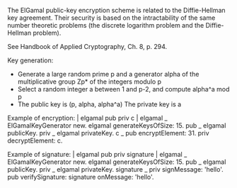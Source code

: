 The ElGamal public-key encryption scheme is related to the Diffie-Hellman key agreement. Their security is based on the intractability of the same number theoretic problems (the discrete logarithm problem and the Diffie-Hellman problem).

See Handbook of Applied Cryptography, Ch. 8, p. 294.

Key generation:
* Generate a large random prime p and a generator alpha of the multiplicative group Zp* of the integers modulo p
* Select a random integer a between 1 and p-2, and compute alpha^a mod p
* The public key is (p, alpha, alpha^a)
  The private key is a

Example of encryption:
| elgamal pub priv c |
elgamal _ ElGamalKeyGenerator new.
elgamal generateKeysOfSize: 15.
pub _ elgamal publicKey.
priv _ elgamal privateKey.
c _ pub encryptElement: 31.
priv decryptElement: c.


Example of signature:
| elgamal pub priv signature |
elgamal _ ElGamalKeyGenerator new.
elgamal generateKeysOfSize: 15.
pub _ elgamal publicKey.
priv _ elgamal privateKey.
signature _ priv signMessage: 'hello'.
pub verifySignature: signature onMessage: 'hello'.

